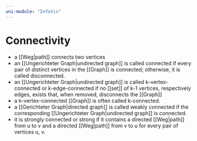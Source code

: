 ```yaml
---
uni-module: "InfoVis"
---
```


# Connectivity

- a [[Weg|path]] connects two vertices
- an [[Ungerichteter Graph|undirected graph]] is called connected if every pair of distinct vertices in the [[Graph]] is connected; otherwise, it is called disconnected.
- an [[Ungerichteter Graph|undirected graph]] is called k-vertex-connected or k-edge-connected if no [[set]] of k-1 vertices, respectively edges, exists that, when removed, disconnects the [[Graph]]
- a k-vertex-connected [[Graph]] is often called k-connected.
- a [[Gerichteter Graph|directed graph]] is called weakly connected if the corresponding [[Ungerichteter Graph|undirected graph]] is connected.
- it is strongly connected or strong if it contains a directed [[Weg|path]] from u to v and a directed [[Weg|path]] from v to u for every pair of vertices u, v.
